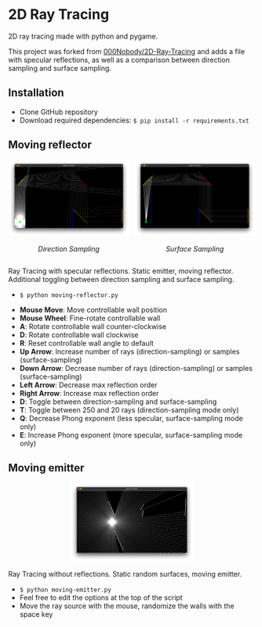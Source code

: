 # 2D Ray Tracing

2D ray tracing made with python and pygame.

This project was forked from [000Nobody/2D-Ray-Tracing](https://github.com/000Nobody/2D-Ray-Tracing) and adds a file with specular reflections, as well as a comparison between direction sampling and surface sampling.

## Installation

* Clone GitHub repository
* Download required dependencies: `$ pip install -r requirements.txt`


## Moving reflector

<div style="display: flex; justify-content: space-between;">
    <div style="flex: 1; margin-right: 5px;">
        <img src="resources/direction_sampling.png" alt="Direction Sampling" width="100%">
        <p style="text-align: center;"><em>Direction Sampling</em></p>
    </div>
    <div style="flex: 1; margin-left: 5px;">
        <img src="resources/surface_sampling.png" alt="Surface Sampling" width="100%">
        <p style="text-align: center;"><em>Surface Sampling</em></p>
    </div>
</div>
<p>Ray Tracing with specular reflections. Static emitter, moving reflector. Additional toggling between direction sampling and surface sampling.</p>

* `$ python moving-reflector.py`
- **Mouse Move**: Move controllable wall position
- **Mouse Wheel**: Fine-rotate controllable wall
- **A**: Rotate controllable wall counter-clockwise
- **D**: Rotate controllable wall clockwise
- **R**: Reset controllable wall angle to default
- **Up Arrow**: Increase number of rays (direction-sampling) or samples (surface-sampling)
- **Down Arrow**: Decrease number of rays (direction-sampling) or samples (surface-sampling)
- **Left Arrow**: Decrease max reflection order
- **Right Arrow**: Increase max reflection order
- **D**: Toggle between direction-sampling and surface-sampling
- **T**: Toggle between 250 and 20 rays (direction-sampling mode only)
- **Q**: Decrease Phong exponent (less specular, surface-sampling mode only)
- **E**: Increase Phong exponent (more specular, surface-sampling mode only)


## Moving emitter

<div align="center">
    <img src="resources/moving_emitter.png" alt="Direction Sampling" width="50%">
</div>

Ray Tracing without reflections. Static random surfaces, moving emitter.

* `$ python moving-emitter.py`
* Feel free to edit the options at the top of the script
* Move the ray source with the mouse, randomize the walls with the space key